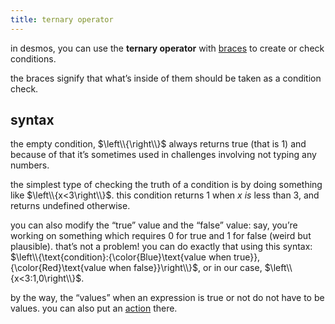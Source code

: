 ```yaml
---
title: ternary operator
---
```


in desmos, you can use the **ternary operator** with [braces](/funcs/braces) to create or check conditions.

the braces signify that what’s inside of them should be taken as a condition check.

## syntax

the empty condition, $\left\\{\right\\}$ always returns true (that is $1$) and because of that it’s sometimes used in challenges involving not typing any numbers.

the simplest type of checking the truth of a condition is by doing something like $\left\\{x<3\right\\}$. this condition returns $1$ when $x$ *is* less than $3$, and returns undefined otherwise.

you can also modify the “true” value and the “false” value: say, you’re working on something which requires $0$ for true and $1$ for false (weird but plausible). that’s not a problem! you can do exactly that using this syntax: $\left\\{\text{condition}:{\color{Blue}\text{value when true}},{\color{Red}\text{value when false}}\right\\}$, or in our case, $\left\\{x<3:1,0\right\\}$.

by the way, the “values” when an expression is true or not do not have to be values. you can also put an [action](/funcs/action) there.